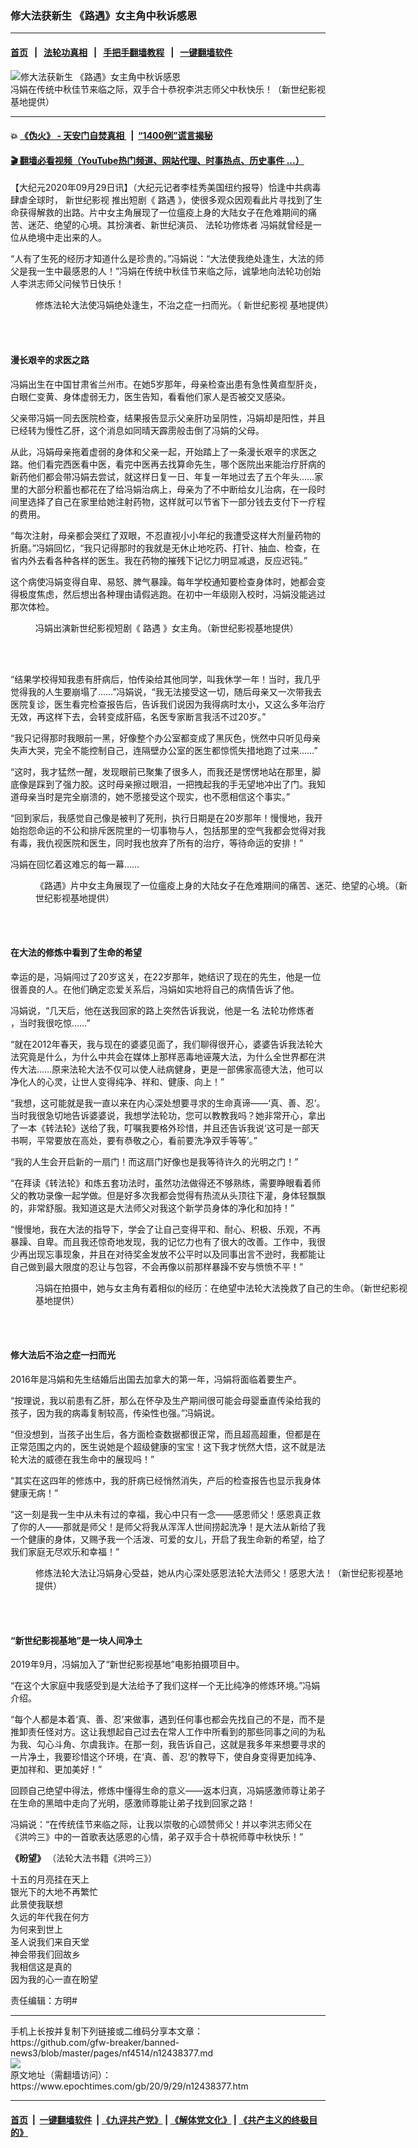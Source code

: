 ### 修大法获新生 《路遇》女主角中秋诉感恩
------------------------

#### [首页](https://github.com/gfw-breaker/banned-news3/blob/master/README.md) &nbsp;&nbsp;|&nbsp;&nbsp; [法轮功真相](https://github.com/begood0513/basic/blob/master/README.md)  &nbsp;&nbsp;|&nbsp;&nbsp; [手把手翻墙教程](https://github.com/gfw-breaker/guides/wiki)  &nbsp;&nbsp;|&nbsp;&nbsp; [一键翻墙软件](https://github.com/gfw-breaker/nogfw/blob/master/README.md)  



<div><img alt="修大法获新生 《路遇》女主角中秋诉感恩" class="attachment-djy_600_400 size-djy_600_400 wp-post-image" src="https://i.epochtimes.com/assets/uploads/2020/09/001-19-600x400.jpg"/>
<div class="caption">
 冯娟在传统中秋佳节来临之际，双手合十恭祝李洪志师父中秋快乐！（新世纪影视基地提供）
</div></div><hr/>

#### 💥 [《伪火》 - 天安门自焚真相 ](http://158.247.195.190:10000/videos/blog/weihuo.html)&nbsp; |&nbsp; [“1400例”谎言揭秘  ](http://158.247.195.190:10000/videos/blog/jiexi1400.html)

#### [ 🎬  翻墙必看视频（YouTube热门频道、网站代理、时事热点、历史事件 ...）](https://github.com/gfw-breaker/links/blob/master/banned.md)

<div><p>
 【大纪元2020年09月29日讯】（大纪元记者李桂秀美国纽约报导）恰逢中共病毒肆虐全球时，
 <ok href="https://www.epochtimes.com/gb/tag/%E6%96%B0%E4%B8%96%E7%BA%AA%E5%BD%B1%E8%A7%86.html">
  新世纪影视
 </ok>
 推出短剧《
 <ok href="https://www.epochtimes.com/gb/tag/%E8%B7%AF%E9%81%87.html">
  路遇
 </ok>
 》，使很多观众因观看此片寻找到了生命获得解救的出路。片中女主角展现了一位瘟疫上身的大陆女子在危难期间的痛苦、迷茫、绝望的心境。其扮演者、新世纪演员、
 <ok href="https://www.epochtimes.com/gb/tag/%E6%B3%95%E8%BD%AE%E5%8A%9F%E4%BF%AE%E7%82%BC%E8%80%85.html">
  法轮功修炼者
 </ok>
 冯娟就曾经是一位从绝境中走出来的人。
</p>
<p>
 “人有了生死的经历才知道什么是珍贵的。”冯娟说：“大法使我绝处逢生，大法的师父是我一生中最感恩的人！”冯娟在传统中秋佳节来临之际，诚挚地向法轮功创始人李洪志师父问候节日快乐！
</p>
<figure class="wp-caption aligncenter" id="attachment_12438386" style="width: 600px">
 <ok href="https://i.epochtimes.com/assets/uploads/2020/09/002-13.jpg">
  <img alt="" class="size-large wp-image-12438386" src="https://i.epochtimes.com/assets/uploads/2020/09/002-13-600x400.jpg"/>
 </ok>
 <br/><figcaption class="wp-caption-text">
  修炼法轮大法使冯娟绝处逢生，不治之症一扫而光。（
  <ok href="https://www.epochtimes.com/gb/tag/%E6%96%B0%E4%B8%96%E7%BA%AA%E5%BD%B1%E8%A7%86.html">
   新世纪影视
  </ok>
  基地提供）
 </figcaption><br/>
</figure><br/>
<h4>
 漫长艰辛的求医之路
</h4>
<p>
 冯娟出生在中国甘肃省兰州市。在她5岁那年，母亲检查出患有急性黄疸型肝炎，白眼仁变黄、身体虚弱无力，医生告知，看看他们家人是否被交叉感染。
</p>
<p>
 父亲带冯娟一同去医院检查，结果报告显示父亲肝功呈阴性，冯娟却是阳性，并且已经转为慢性乙肝，这个消息如同晴天霹雳般击倒了冯娟的父母。
</p>
<p>
 从此，冯娟母亲拖着虚弱的身体和父亲一起，开始踏上了一条漫长艰辛的求医之路。他们看完西医看中医，看完中医再去找算命先生，哪个医院出来能治疗肝病的新药他们都会带冯娟去尝试，就这样日复一日、年复一年地过去了五个年头……家里的大部分积蓄也都花在了给冯娟治病上，母亲为了不中断给女儿治病，在一段时间里选择了自己在家里给她注射药物，这样就可以节省下一部分钱去支付下一疗程的费用。
</p>
<p>
 “每次注射，母亲都会哭红了双眼，不忍直视小小年纪的我遭受这样大剂量药物的折磨。”冯娟回忆，“我只记得那时的我就是无休止地吃药、打针、抽血、检查，在省内外去看各种各样的医生。我在药物的摧残下记忆力明显减退，反应迟钝。”
</p>
<p>
 这个病使冯娟变得自卑、易怒、脾气暴躁。每年学校通知要检查身体时，她都会变得极度焦虑，然后想出各种理由请假逃跑。在初中一年级刚入校时，冯娟没能逃过那次体检。
</p>
<figure class="wp-caption aligncenter" id="attachment_12438387" style="width: 600px">
 <ok href="https://i.epochtimes.com/assets/uploads/2020/09/003-17.jpg">
  <img alt="" class="size-large wp-image-12438387" src="https://i.epochtimes.com/assets/uploads/2020/09/003-17-600x400.jpg"/>
 </ok>
 <br/><figcaption class="wp-caption-text">
  冯娟出演新世纪影视短剧《
  <ok href="https://www.epochtimes.com/gb/tag/%E8%B7%AF%E9%81%87.html">
   路遇
  </ok>
  》女主角。（新世纪影视基地提供）
 </figcaption><br/>
</figure><br/>
<p>
 “结果学校得知我患有肝病后，怕传染给其他同学，叫我休学一年！当时，我几乎觉得我的人生要崩塌了……”冯娟说，“我无法接受这一切，随后母亲又一次带我去医院复诊，医生看完检查报告后，告诉我们说因为我得病时太小，又这么多年治疗无效，再这样下去，会转变成肝癌，名医专家断言我活不过20岁。”
</p>
<p>
 “我只记得那时我眼前一黑，好像整个办公室都变成了黑灰色，恍然中只听见母亲失声大哭，完全不能控制自己，连隔壁办公室的医生都惊慌失措地跑了过来……”
</p>
<p>
 “这时，我才猛然一醒，发现眼前已聚集了很多人，而我还是愣愣地站在那里，脚底像是踩到了强力胶。这时母亲擦过眼泪，一把拽起我的手无望地冲出了门。我知道母亲当时是完全崩溃的，她不愿接受这个现实，也不愿相信这个事实。”
</p>
<p>
 “回到家后，我感觉自己像是被判了死刑，执行日期是在20岁那年！慢慢地，我开始抱怨命运的不公和排斥医院里的一切事物与人，包括那里的空气我都会觉得对我有毒，我仇视医院和医生，同时我也放弃了所有的治疗，等待命运的安排！”
</p>
<p>
 冯娟在回忆着这难忘的每一幕……
</p>
<figure class="wp-caption aligncenter" id="attachment_12438389" style="width: 600px">
 <ok href="https://i.epochtimes.com/assets/uploads/2020/09/004-15.jpg">
  <img alt="" class="size-large wp-image-12438389" src="https://i.epochtimes.com/assets/uploads/2020/09/004-15-600x400.jpg"/>
 </ok>
 <br/><figcaption class="wp-caption-text">
  《路遇》片中女主角展现了一位瘟疫上身的大陆女子在危难期间的痛苦、迷茫、绝望的心境。（新世纪影视基地提供）
 </figcaption><br/>
</figure><br/>
<h4>
 在大法的修炼中看到了生命的希望
</h4>
<p>
 幸运的是，冯娟闯过了20岁这关，在22岁那年，她结识了现在的先生，他是一位很善良的人。在他们确定恋爱关系后，冯娟如实地将自己的病情告诉了他。
</p>
<p>
 冯娟说，“几天后，他在送我回家的路上突然告诉我说，他是一名
 <ok href="https://www.epochtimes.com/gb/tag/%E6%B3%95%E8%BD%AE%E5%8A%9F%E4%BF%AE%E7%82%BC%E8%80%85.html">
  法轮功修炼者
 </ok>
 ，当时我很吃惊……”
</p>
<p>
 “就在2012年春天，我与现在的婆婆见面了，我们聊得很开心，婆婆告诉我法轮大法究竟是什么，为什么中共会在媒体上那样恶毒地诬蔑大法，为什么全世界都在洪传大法……原来法轮大法不仅可以使人祛病健身，更是一部佛家高德大法，他可以净化人的心灵，让世人变得纯净、祥和、健康、向上！”
</p>
<p>
 “我想，这可能就是我一直以来在内心深处想要寻求的生命真谛——‘真、善、忍’。当时我很急切地告诉婆婆说，我想学法轮功，您可以教教我吗？她非常开心，拿出了一本《转法轮》送给了我，叮嘱我要格外珍惜，并且还告诉我说‘这可是一部天书啊，平常要放在高处，要有恭敬之心，看前要洗净双手等等’。”
</p>
<p>
 “我的人生会开启新的一扇门！而这扇门好像也是我等待许久的光明之门！”
</p>
<p>
 “在拜读《转法轮》和炼五套功法时，虽然功法做得还不够熟练，需要睁眼看着师父的教功录像一起学做。但是好多次我都会觉得有热流从头顶往下灌，身体轻飘飘的，非常舒服。我知道这是大法师父对我这个新学员身体的净化和加持！”
</p>
<p>
 “慢慢地，我在大法的指导下，学会了让自己变得平和、耐心、积极、乐观，不再暴躁、自卑。而且我还惊奇地发现，我的记忆力也有了很大的改善。工作中，我很少再出现忘事现象，并且在对待奖金发放不公平时以及同事出言不逊时，我都能让自己做到最大限度的忍让与包容，不会再像以前那样暴躁不安与愤愤不平！”
</p>
<figure class="wp-caption aligncenter" id="attachment_12438390" style="width: 600px">
 <ok href="https://i.epochtimes.com/assets/uploads/2020/09/005-15.jpg">
  <img alt="" class="size-large wp-image-12438390" src="https://i.epochtimes.com/assets/uploads/2020/09/005-15-600x400.jpg"/>
 </ok>
 <br/><figcaption class="wp-caption-text">
  冯娟在拍摄中，她与女主角有着相似的经历：在绝望中法轮大法挽救了自己的生命。（新世纪影视基地提供）
 </figcaption><br/>
</figure><br/>
<h4>
 修大法后不治之症一扫而光
</h4>
<p>
 2016年是冯娟和先生结婚后出国去加拿大的第一年，冯娟将面临着要生产。
</p>
<p>
 “按理说，我以前患有乙肝，那么在怀孕及生产期间很可能会母婴垂直传染给我的孩子，因为我的病毒复制较高，传染性也强。”冯娟说。
</p>
<p>
 “但没想到，当孩子出生后，各方面检查数据都很正常，而且超高超重，但都是在正常范围之内的，医生说她是个超级健康的宝宝！这下我才恍然大悟，这不就是法轮大法的威德在我生命中的展现吗！”
</p>
<p>
 “其实在这四年的修炼中，我的肝病已经悄然消失，产后的检查报告也显示我身体健康无病！”
</p>
<p>
 “这一刻是我一生中从未有过的幸福，我心中只有一念——感恩师父！感恩真正救了你的人——那就是师父！是师父将我从浑浑人世间捞起洗净！是大法从新给了我一个健康的身体，又赐予我一个活泼、可爱的女儿，开启了我生命新的希望，给了我们家庭无尽欢乐和幸福！”
</p>
<figure class="wp-caption aligncenter" id="attachment_12438391" style="width: 600px">
 <ok href="https://i.epochtimes.com/assets/uploads/2020/09/006-9.jpg">
  <img alt="" class="size-large wp-image-12438391" src="https://i.epochtimes.com/assets/uploads/2020/09/006-9-600x480.jpg"/>
 </ok>
 <br/><figcaption class="wp-caption-text">
  修炼法轮大法让冯娟身心受益，她从内心深处感恩法轮大法师父！感恩大法！（新世纪影视基地提供）
 </figcaption><br/>
</figure><br/>
<h4>
 “新世纪影视基地”是一块人间净土
</h4>
<p>
 2019年9月，冯娟加入了“新世纪影视基地”电影拍摄项目中。
</p>
<p>
 “在这个大家庭中我感受到是大法给予了我们这样一个无比纯净的修炼环境。”冯娟介绍。
</p>
<p>
 “每个人都是本着‘真、善、忍’来做事，遇到任何事也都会先找自己的不是，而不是推卸责任怪对方。这让我想起自己过去在常人工作中所看到的那些同事之间的为私为我、勾心斗角、尔虞我诈。在那一刻，我告诉自己，这就是我多年来想要寻求的一片净土，我要珍惜这个环境，在‘真、善、忍’的教导下，使自身变得更加纯净、更加祥和、更加美好！”
</p>
<p>
 回顾自己绝望中得法，修炼中懂得生命的意义——返本归真，冯娟感激师尊让弟子在生命的黑暗中走向了光明，感激师尊能让弟子找到回家之路！
</p>
<p>
 冯娟说：“在传统佳节来临之际，让我以崇敬的心颂赞师父！并以李洪志师父在《洪吟三》中的一首歌表达感恩的心情，弟子双手合十恭祝师尊中秋快乐！”
</p>
<p>
 <strong>
  《盼望》
 </strong>
 （法轮大法书籍《洪吟三》）
</p>
<p>
 十五的月亮挂在天上
 <br/>
 银光下的大地不再繁忙
 <br/>
 此景使我联想
 <br/>
 久远的年代我在何方
 <br/>
 为何来到世上
 <br/>
 圣人说我们来自天堂
 <br/>
 神会带我们回故乡
 <br/>
 我相信这是真的
 <br/>
 因为我的心一直在盼望
</p>
<p>
 责任编辑：方明#
</p>
</div>
<hr/>
手机上长按并复制下列链接或二维码分享本文章：<br/>
https://github.com/gfw-breaker/banned-news3/blob/master/pages/nf4514/n12438377.md <br/>
<a href='https://github.com/gfw-breaker/banned-news3/blob/master/pages/nf4514/n12438377.md'><img src='https://github.com/gfw-breaker/banned-news3/blob/master/pages/nf4514/n12438377.md.png'/></a> <br/>
原文地址（需翻墙访问）：https://www.epochtimes.com/gb/20/9/29/n12438377.htm


------------------------
#### [首页](https://github.com/gfw-breaker/banned-news3/blob/master/README.md) &nbsp;|&nbsp; [一键翻墙软件](https://github.com/gfw-breaker/nogfw/blob/master/README.md) &nbsp;| [《九评共产党》](https://github.com/gfw-breaker/9ping.md/blob/master/README.md#九评之一评共产党是什么) | [《解体党文化》](https://github.com/gfw-breaker/jtdwh.md/blob/master/README.md) | [《共产主义的终极目的》](https://github.com/gfw-breaker/gczydzjmd.md/blob/master/README.md)


<img src='http://gfw-breaker.win/banned-news3/pages/nf4514/n12438377.md' width='0px' height='0px'/>